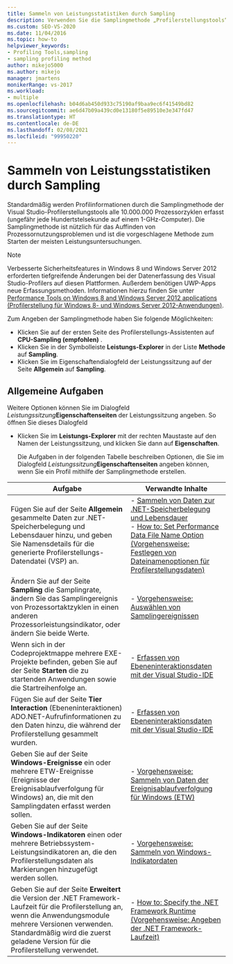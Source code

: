 ```yaml
---
title: Sammeln von Leistungsstatistiken durch Sampling
description: Verwenden Sie die Samplingmethode „Profilerstellungstools“, um Probleme mit der Prozessorauslastung zu ermitteln. Bei den meisten Leistungsuntersuchungen wird empfohlen, auf diese Weise zu beginnen.
ms.custom: SEO-VS-2020
ms.date: 11/04/2016
ms.topic: how-to
helpviewer_keywords:
- Profiling Tools,sampling
- sampling profiling method
author: mikejo5000
ms.author: mikejo
manager: jmartens
monikerRange: vs-2017
ms.workload:
- multiple
ms.openlocfilehash: b04d6ab450d933c75190af9baa9ec6f41549bd82
ms.sourcegitcommit: ae6d47b09a439cd0e13180f5e89510e3e347fd47
ms.translationtype: HT
ms.contentlocale: de-DE
ms.lasthandoff: 02/08/2021
ms.locfileid: "99950220"
---
```

# <a name="collect-performance-statistics-by-using-sampling"></a>Sammeln von Leistungsstatistiken durch Sampling

Standardmäßig werden Profilinformationen durch die Samplingmethode der Visual Studio-Profilerstellungstools alle 10.000.000 Prozessorzyklen erfasst (ungefähr jede Hundertstelsekunde auf einem 1-GHz-Computer). Die Samplingmethode ist nützlich für das Auffinden von Prozessornutzungsproblemen und ist die vorgeschlagene Methode zum Starten der meisten Leistungsuntersuchungen.

> [!NOTE]
> Verbesserte Sicherheitsfeatures in Windows 8 und Windows Server 2012 erforderten tiefgreifende Änderungen bei der Datenerfassung des Visual Studio-Profilers auf diesen Plattformen. Außerdem benötigen UWP-Apps neue Erfassungsmethoden. Informationen hierzu finden Sie unter [Performance Tools on Windows 8 and Windows Server 2012 applications (Profilerstellung für Windows 8- und Windows Server 2012-Anwendungen)](../profiling/performance-tools-on-windows-8-and-windows-server-2012-applications.md).

Zum Angeben der Samplingmethode haben Sie folgende Möglichkeiten:

- Klicken Sie auf der ersten Seite des Profilerstellungs-Assistenten auf **CPU-Sampling (empfohlen)** .
- Klicken Sie in der Symbolleiste **Leistungs-Explorer** in der Liste **Methode** auf **Sampling**.
- Klicken Sie im Eigenschaftendialogfeld der Leistungssitzung auf der Seite **Allgemein** auf **Sampling**.

## <a name="common-tasks"></a>Allgemeine Aufgaben

Weitere Optionen können Sie im Dialogfeld _Leistungssitzung_**Eigenschaftenseiten** der Leistungssitzung angeben. So öffnen Sie dieses Dialogfeld

- Klicken Sie im **Leistungs-Explorer** mit der rechten Maustaste auf den Namen der Leistungssitzung, und klicken Sie dann auf **Eigenschaften**.

  Die Aufgaben in der folgenden Tabelle beschreiben Optionen, die Sie im Dialogfeld _Leistungssitzung_**Eigenschaftenseiten** angeben können, wenn Sie ein Profil mithilfe der Samplingmethode erstellen.

|Aufgabe|Verwandte Inhalte|
|----------|---------------------|
|Fügen Sie auf der Seite **Allgemein** gesammelte Daten zur .NET-Speicherbelegung und Lebensdauer hinzu, und geben Sie Namensdetails für die generierte Profilerstellungs-Datendatei (VSP) an.|- [Sammeln von Daten zur .NET-Speicherbelegung und Lebensdauer](../profiling/collecting-dotnet-memory-allocation-and-lifetime-data.md)<br />- [How to: Set Performance Data File Name Option (Vorgehensweise: Festlegen von Dateinamenoptionen für Profilerstellungsdaten)](../profiling/how-to-set-performance-data-file-name-options.md)|
|Ändern Sie auf der Seite **Sampling** die Samplingrate, ändern Sie das Samplingereignis von Prozessortaktzyklen in einen anderen Prozessorleistungsindikator, oder ändern Sie beide Werte.|- [Vorgehensweise: Auswählen von Samplingereignissen](../profiling/how-to-choose-sampling-events.md)|
|Wenn sich in der Codeprojektmappe mehrere EXE-Projekte befinden, geben Sie auf der Seite **Starten** die zu startenden Anwendungen sowie die Startreihenfolge an.|- [Erfassen von Ebeneninteraktionsdaten mit der Visual Studio-IDE](../profiling/collecting-tier-interaction-data.md)|
|Fügen Sie auf der Seite **Tier Interaction** (Ebeneninteraktionen) ADO.NET-Aufrufinformationen zu den Daten hinzu, die während der Profilerstellung gesammelt wurden.|- [Erfassen von Ebeneninteraktionsdaten mit der Visual Studio-IDE](../profiling/collecting-tier-interaction-data.md)|
|Geben Sie auf der Seite **Windows-Ereignisse** ein oder mehrere ETW-Ereignisse (Ereignisse der Ereignisablaufverfolgung für Windows) an, die mit den Samplingdaten erfasst werden sollen.|- [Vorgehensweise: Sammeln von Daten der Ereignisablaufverfolgung für Windows (ETW)](../profiling/how-to-collect-event-tracing-for-windows-etw-data.md)|
|Geben Sie auf der Seite **Windows-Indikatoren** einen oder mehrere Betriebssystem-Leistungsindikatoren an, die den Profilerstellungsdaten als Markierungen hinzugefügt werden sollen.|- [Vorgehensweise: Sammeln von Windows-Indikatordaten](../profiling/how-to-collect-windows-counter-data.md)|
|Geben Sie auf der Seite **Erweitert** die Version der .NET Framework-Laufzeit für die Profilerstellung an, wenn die Anwendungsmodule mehrere Versionen verwenden. Standardmäßig wird die zuerst geladene Version für die Profilerstellung verwendet.|- [How to: Specify the .NET Framework Runtime (Vorgehensweise: Angeben der .NET Framework-Laufzeit)](../profiling/how-to-specify-the-dotnet-framework-runtime.md)|
